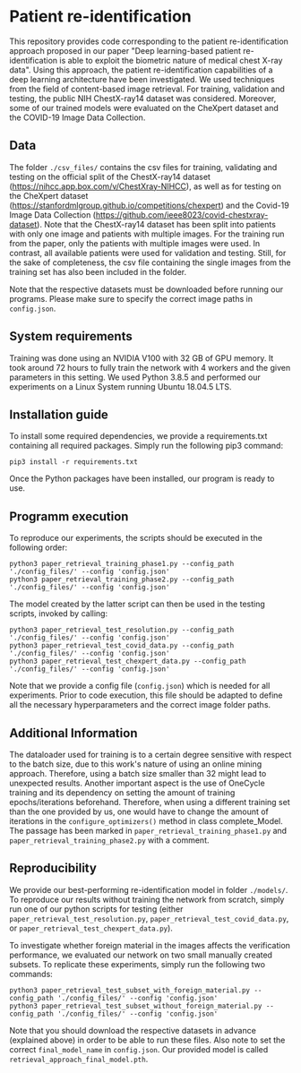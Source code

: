 # Patient re-identification
This repository provides code corresponding to the patient re-identification approach proposed in our paper "Deep 
learning-based patient re-identification is able to exploit the biometric nature of medical chest X-ray data". Using 
this approach, the patient re-identification capabilities of a deep learning architecture have been investigated. We 
used techniques from the field of content-based image retrieval. For training, validation and testing, the public NIH 
ChestX-ray14 dataset was considered. Moreover, some of our trained models were evaluated on the CheXpert dataset and the 
COVID-19 Image Data Collection.


## Data
The folder `./csv_files/` contains the csv files for training, validating and testing on the official split of the 
ChestX-ray14 dataset (https://nihcc.app.box.com/v/ChestXray-NIHCC), as well as for testing on the CheXpert dataset 
(https://stanfordmlgroup.github.io/competitions/chexpert) and the Covid-19 Image Data Collection 
(https://github.com/ieee8023/covid-chestxray-dataset). Note that the ChestX-ray14 dataset has been split into patients 
with only one image and patients with multiple images. For the training run from the paper, only the patients with 
multiple images were used. In contrast, all available patients were used for validation and testing. Still, for the sake 
of completeness, the csv file containing the single images from the training set has also been included in the folder.

Note that the respective datasets must be downloaded before running our programs. Please make sure to specify the 
correct image paths in `config.json`.

## System requirements
Training was done using an NVIDIA V100 with 32 GB of GPU memory. It took around 72 hours to fully train the network with 
4 workers and the given parameters in this setting.
We used Python 3.8.5 and performed our experiments on a Linux System running Ubuntu 18.04.5 LTS.

## Installation guide
To install some required dependencies, we provide a requirements.txt containing all required packages. Simply run the 
following pip3 command:
```
pip3 install -r requirements.txt
```
Once the Python packages have been installed, our program is ready to use. 

## Programm execution
To reproduce our experiments, the scripts should be executed in the following order:
```
python3 paper_retrieval_training_phase1.py --config_path './config_files/' --config 'config.json'
python3 paper_retrieval_training_phase2.py --config_path './config_files/' --config 'config.json'
```
The model created by the latter script can then be used in the testing scripts, invoked by calling: 
```
python3 paper_retrieval_test_resolution.py --config_path './config_files/' --config 'config.json'
python3 paper_retrieval_test_covid_data.py --config_path './config_files/' --config 'config.json'
python3 paper_retrieval_test_chexpert_data.py --config_path './config_files/' --config 'config.json'
```
Note that we provide a config file (`config.json`) which is needed for all experiments. Prior to code execution, this 
file should be adapted to define all the necessary hyperparameters and the correct image folder paths.

## Additional Information
The dataloader used for training is to a certain degree sensitive with respect to the batch size, due to this work's 
nature of using an online mining approach. Therefore, using a batch size smaller than 32 might lead to unexpected 
results. Another important aspect is the use of OneCycle training and its dependency on setting the amount of training 
epochs/iterations beforehand. Therefore, when using a different training set than the one provided by us, one 
would have to change the amount of iterations in the `configure_optimizers()` method in class complete_Model. 
The passage has been marked in `paper_retrieval_training_phase1.py` and `paper_retrieval_training_phase2.py` with a 
comment.

## Reproducibility
We provide our best-performing re-identification model in folder `./models/`. To reproduce our results without training 
the network from scratch, simply run one of our python scripts for testing (either `paper_retrieval_test_resolution.py`, 
`paper_retrieval_test_covid_data.py`, or `paper_retrieval_test_chexpert_data.py`).

To investigate whether foreign material in the images affects the verification performance, we evaluated our network on 
two small manually created subsets. To replicate these experiments, simply run the following two commands:
```
python3 paper_retrieval_test_subset_with_foreign_material.py --config_path './config_files/' --config 'config.json'
python3 paper_retrieval_test_subset_without_foreign_material.py --config_path './config_files/' --config 'config.json'
```
Note that you should download the respective datasets in advance (explained above) in order to be able to run these 
files. Also note to set the correct `final_model_name` in `config.json`. Our provided model is called
`retrieval_approach_final_model.pth`.
